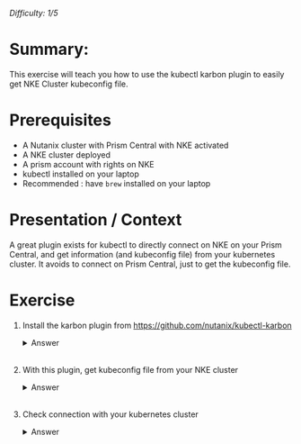 *Difficulty: 1/5*

# Summary:

This exercise will teach you how to use the kubectl karbon plugin to easily get NKE Cluster kubeconfig file.


# Prerequisites
* A Nutanix cluster with Prism Central with NKE activated
* A NKE cluster deployed
* A prism account with rights on NKE
* kubectl installed on your laptop
* Recommended : have `brew` installed on your laptop


# Presentation / Context

A great plugin exists for kubectl to directly connect on NKE on your Prism Central, and get information (and kubeconfig file) from your kubernetes cluster. It avoids to connect on Prism Central, just to get the kubeconfig file.


# Exercise

1. Install the karbon plugin from https://github.com/nutanix/kubectl-karbon
    <details>
    <summary>Answer</summary>
    
    1. Look at the installation options on the github repo, and choose the prefered one
    1. Install the plugin. For example 
        ```
        brew install nutanix/tap/kubectl-karbon
        ```
    </details><br>
1. With this plugin, get kubeconfig file from your NKE cluster
    <details>
    <summary>Answer</summary>
    
    1. Execute command `kubectl kargon login --server <Prism Central IP or FQDN> --username <your user>`
        
        Note: you can also use 
        
        * `--insecure` if your PC does not have valid certificate
        * `--force` if you already have an old kubeconfig file
        * `--kubie` to use kubeconfig file with [kubie](https://github.com/sbstp/kubie) 

    1. Enter your password when prompted
    1. Select your cluster name with arrows up and down

        Note: you can also enter some characters to filter cluster list

    1. Validate with 'Enter' key
    1. Your kubeconfig file is now downloaded and applied (for this session shell only)

    </details><br>
1. Check connection with your kubernetes cluster
    <details>
    <summary>Answer</summary>
    
    1. Launch any kubectl command. For example 
        ```
       kubectl cluster-info
        ```
    1. If you get an answer, your are good !
    </details><br>